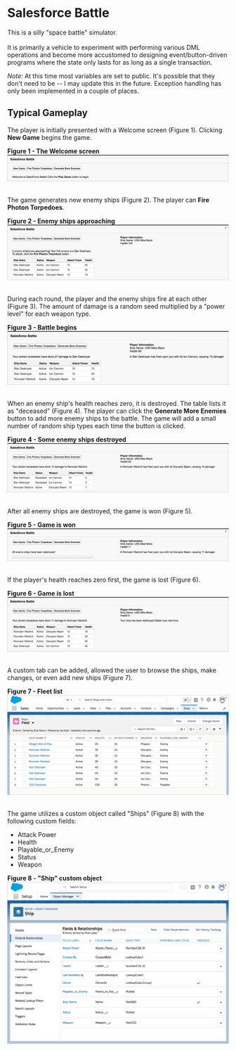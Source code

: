 # Salesforce Battle

This is a silly "space battle" simulator.<br /><br />
It is primarily a vehicle to experiment with performing various DML operations and
become more accustomed to designing event/button-driven programs where the state only lasts for as long as a single transaction.

*Note:* At this time most variables are set to public. It's possible that they don't need to be -- I may update this in the future. Exception handling has only been implemented in a couple of places.

## Typical Gameplay
The player is initially presented with a Welcome screen (Figure 1). Clicking **New Game** begins the game. <br />

**Figure 1 - The Welcome screen**  
![The Welcome screen](https://github.com/mikeuf/SFBattle/blob/master/README-images/1-welcome-screen.jpg "The Welcome screen")
<br />
<br />

The game generates new enemy ships (Figure 2). The player can **Fire Photon Torpedoes**.<br />

**Figure 2 - Enemy ships approaching**  
![Enemy ships approaching](https://github.com/mikeuf/SFBattle/blob/master/README-images/2-enemy-ships-approaching.jpg "Enemy ships approaching")
<br />
<br />

During each round, the player and the enemy ships fire at each other (Figure 3). The amount of damage is a random seed multiplied by a "power level" for each weapon type.

**Figure 3 - Battle begins**  
![Battle begins](https://github.com/mikeuf/SFBattle/blob/master/README-images/3-battle.jpg "Battle begins")
<br />
<br />

When an enemy ship's health reaches zero, it is destroyed. The table lists it as "deceased" (Figure 4). The player can click the **Generate More Enemies** button to add more enemy ships to the battle. The game will add a small number of random ship types each time the button is clicked.

**Figure 4 - Some enemy ships destroyed**  
![Some enemy ships destroyed](https://github.com/mikeuf/SFBattle/blob/master/README-images/4-deceased.jpg "Some enemy ships destroyed")
<br />
<br />

After all enemy ships are destroyed, the game is won (Figure 5).

**Figure 5 - Game is won**  
![Game is won](https://github.com/mikeuf/SFBattle/blob/master/README-images/5-game-won.jpg "Game is won")
<br />
<br />

If the player's health reaches zero first, the game is lost (Figure 6).

**Figure 6 - Game is lost**  
![Game is lost](https://github.com/mikeuf/SFBattle/blob/master/README-images/6-game-lost.jpg "Game is lost")
<br />
<br />

A custom tab can be added, allowed the user to browse the ships, make changes, or even add new ships (Figure 7).

**Figure 7 - Fleet list**  
![Fleet list](https://github.com/mikeuf/SFBattle/blob/master/README-images/7-ships-list.jpg "Fleet list")
<br />
<br />

The game utilizes a custom object called "Ships" (Figure 8) with the following custom fields:
* Attack Power
* Health
* Playable_or_Enemy
* Status
* Weapon

**Figure 8 - "Ship" custom object**  
![Ship custom object](https://github.com/mikeuf/SFBattle/blob/master/README-images/8-ship-custom-object.jpg "Ship custom object")

